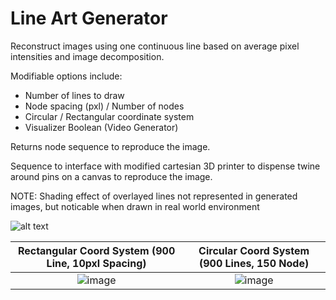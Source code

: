 # Line Art Generator
Reconstruct images using one continuous line based on average pixel intensities and image decomposition.

Modifiable options include:
- Number of lines to draw
- Node spacing (pxl) / Number of nodes
- Circular / Rectangular coordinate system
- Visualizer Boolean (Video Generator)

Returns node sequence to reproduce the image.

Sequence to interface with modified cartesian 3D printer to dispense twine around pins on a canvas to reproduce the image.

NOTE: Shading effect of overlayed lines not represented in generated images, but noticable when drawn in real world environment

![alt text](https://github.com/dillondornellas/LineArt/blob/main/draw_face.gif?raw=true)


Rectangular Coord System (900 Line, 10pxl Spacing) |  Circular Coord System (900 Lines, 150 Node)
:-------------------------:|:-------------------------:
![image](https://user-images.githubusercontent.com/59612532/127922236-7324cd2e-5a3d-40d1-bf4a-c34da2212417.png)  |  ![image](https://user-images.githubusercontent.com/59612532/127927136-41f5c574-0a1f-403f-a0d7-39fd7f0a424f.png)


